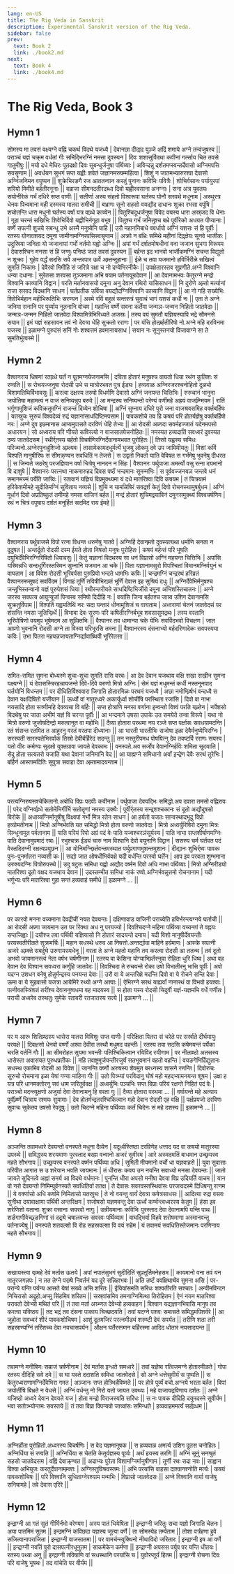 ```yaml
---
lang: en-US
title: The Rig Veda in Sanskrit
description: Experimental Sanskrit version of the Rig Veda.
sidebar: false
prev:
  text: Book 2
  link: ./book2.md
next:
  text: Book 4
  link: ./book4.md
---
```


# The Rig Veda, Book 3

## Hymn 1
सोमस्य मा तवसं वक्ष्यग्ने वह्निं चकर्थ विदथे यजध्यै |
देवानछा दीद्यद युञ्जे अद्रिं शमाये अग्ने तन्वंजुषस्व ||
पराञ्चं यज्ञं चक्र्म वर्धतां गीः समिद्भिरग्निं नमसा दुवस्यन |
दिवः शशासुर्विदथा कवीनां गर्त्साय चित तवसे गातुमीषुः ||
मयो दधे मेधिरः पूतदक्षो दिवः सुबन्धुर्जनुषा पर्थिव्याः |
अविन्दन्नु दर्शतमप्स्वन्तर्देवासो अग्निमपसि सवसॄणाम ||
अवर्धयन सुभगं सप्त यह्वीः शवेतं जज्ञानमरुषम्महित्वा |
शिशुं न जातमभ्यारुरश्वा देवासो अग्निंजनिमन वपुष्यन ||
शुक्रेभिरङगै रज आततन्वान करतुं पुनानः कविभिः पवित्रैः |
शोचिर्वसानः पर्यायुरपां शरियो मिमीते बर्हतीरनूनाः ||
वव्राजा सीमनदतीरदब्धा दिवो यह्वीरवसाना अनग्नाः |
सना अत्र युवतयः सयोनीरेकं गर्भं दधिरे सप्त वाणीः ||
सतीर्णा अस्य संहतो विश्वरूपा घर्तस्य योनौ सरवथे मधूनाम |
अस्थुरत्र धेनवः पिन्वमाना मही दस्मस्य मातरा समीची ||
बभ्राणः सूनो सहसो वयद्यौद दाधानः शुक्रा रभसा वपूंषि |
शचोतन्ति धारा मधुनो घर्तस्य वर्षा यत्र वाव्र्धे काव्येन ||
पितुश्चिदूधर्जनुषा विवेद वयस्य धारा अस्र्जद वि धेनाः |
गुहा चरन्तं सखिभिः शिवेभिर्दिवो यह्वीभिर्नगुहा बभूव ||
पितुश्च गर्भं जनितुश्च बभ्रे पूर्वीरेको अधयत पीप्यानाः |
वर्ष्णे सपत्नी शुचये सबन्धू उभे अस्मै मनुष्येनि पाहि ||
उरौ महाननिबाधे ववर्धापो अग्निं यशसः सं हि पूर्वीः |
रतस्य योनावशयद दमूना जामीनामग्निरपसिस्वसॄणाम ||
अक्रो न बभ्रिः समिथे महीनां दिद्र्क्षेयः सूनवे भार्जीकः |
उदुस्रिया जनिता यो जजानापां गर्भो नर्तमो यह्वो अग्निः ||
अपां गर्भं दर्शतमोषधीनां वना जजान सुभगा विरूपम |
देवासश्चिन मनसा सं हि जग्मुः पनिष्ठं जातं तवसं दुवस्यन ||
बर्हन्त इद भानवो भार्जीकमग्निं सचन्त विद्युतो न शुक्राः |
गुहेव वर्द्धं सदसि सवे अन्तरपार ऊर्वे अम्र्तन्दुहानाः ||
ईळे च तवा यजमानो हविर्भिरीळे सखित्वं सुमतिं निकामः |
देवैरवो मिमीहि सं जरित्रे रक्षा च नो दम्येभिरनीकैः ||
उपक्षेतारस्तव सुप्रणीते.अग्ने विश्वानि धन्या दधानाः |
सुरेतसा शरवसा तुञ्जमाना अभि षयाम पर्तनायून्रदेवान ||
आ देवानामभवः केतुरग्ने मन्द्रो विश्वानि काव्यानि विद्वान |
परति मर्तानवासयो दमूना अनु देवान रथिरो यासिसाधन ||
नि दुरोणे अम्र्तो मर्त्यानां राजा ससाद विदथानि साधन |
घर्तप्रतीक उर्विया वयद्यौदग्निर्विश्वानि काव्यानि विद्वान ||
आ नो गहि सख्येभिः शिवेभिर्महान महीभिरूतिभिः सरण्यन |
अस्मे रयिं बहुलं सन्तरुत्रं सुवाचं भागं यशसं कर्धी नः ||
एता ते अग्ने जनिमा सनानि पर पूर्व्याय नूतनानि वोचम |
महान्ति वर्ष्णे सवना कर्तेमा जन्मञ-जन्मन निहितो जातवेदाः ||
जन्मञ-जन्मन निहितो जातवेदा विश्वामित्रेभिरिध्यते अजस्रः |
तस्य वयं सुमतौ यज्ञियस्यापि भद्रे सौमनसे सयाम ||
इमं यज्ञं सहसावन तवं नो देवत्रा धेहि सुक्रतो रराणः |
पर यंसि होतर्ब्र्हतीरिषो नो.अग्ने महि दरविनमा यजस्व ||
इळामग्ने पुरुदंसं सनिं गोः शश्वत्तमं हवमानायसाध |
सयान नः सूनुस्तनयो विजावाग्ने सा ते सुमतिर्भुत्वस्मे ||

## Hymn 2
वैश्वानराय धिषणां रताव्र्धे घर्तं न पूतमग्नयेजनामसि |
दविता होतारं मनुषश्च वाघतो धिया रथंन कुलिशः सं रण्वति ||
स रोचयज्जनुषा रोदसी उभे स मात्रोरभवत पुत्र ईड्यः |
हव्यवाळ अग्निरजरश्चनोहितो दूळभो विशामतिथिर्विभावसुः ||
करत्वा दक्षस्य तरुषो विधर्मणि देवासो अग्निं जनयन्त चित्तिभिः |
रुरुचानं भानुना जयोतिषा महामत्यं न वाजं सनिष्यन्नुप बरुवे ||
आ मन्द्रस्य सनिष्यन्तो वरेण्यं वर्णीमहे अह्रयं वाजम्र्ग्मियम |
रातिं भर्गूणामुशिजं कविक्रतुमग्निं राजन्तं दिव्येन शोचिषा ||
अग्निं सुम्नाय दधिरे पुरो जना वाजश्रवसमिह वर्क्तबर्हिषः |
यतस्रुचः सुरुचं विश्वदेव्यं रुद्रं यज्ञानांसाधदिष्टिमपसाम ||
पावकशोचे तव हि कषयं परि होतर्यज्ञेषु वर्क्तबर्हिषो नरः |
अग्ने दुव इछमानास आप्यमुपासते दरविणं धेहि तेभ्यः ||
आ रोदसी अप्र्णदा सवर्महज्जातं यदेनमपसो अधारयन |
सो अध्वराय परि णीयते कविरत्यो न वाजसातयेचनोहितः ||
नमस्यत हव्यदातिं सवध्वरं दुवस्यत दम्यं जातवेदसम |
रथीर्र्तस्य बर्हतो विचर्षणिरग्निर्देवानामभवत पुरोहितः ||
तिस्रो यह्वस्य समिधः परिज्मनो.अग्नेरपुनन्नुशिजो अम्र्त्यवः |
तासामेकामदधुर्मर्त्ये भुजमु लोकमु दवे उप जामिमीयतुः ||
विशां कविं विश्पतिं मानुषीरिषः सं सीमक्र्ण्वन सवधितिं न तेजसे |
स उद्वतो निवतो याति वेविषत स गर्भमेषु भुवनेषु दीधरत ||
स जिन्वते जठरेषु परजज्ञिवान वर्षा चित्रेषु नानदन न सिंहः |
वैश्वानरः पर्थुपाजा अमर्त्यो वसु रत्ना दयमानो वि दाशुषे ||
वैश्वानरः परत्नथा नाकमारुहद दिवस पर्ष्ठं भन्दमानः सुमन्मभिः |
स पूर्ववज्जनयञ जन्तवे धनं समानमज्मं पर्येति जाग्र्विः ||
रतावानं यज्ञियं विप्रमुक्थ्यमा यं दधे मातरिश्वा दिवि कषयम |
तं चित्रयामं हरिकेशमीमहे सुदीतिमग्निं सुविताय नव्यसे ||
शुचिं न यामन्निषिरं सवर्द्र्शं केतुं दिवो रोचनस्थामुषर्बुधम |
अग्निं मूर्धानं दिवो अप्रतिष्कुतं तमीमहे नमसा वाजिनं बर्हत ||
मन्द्रं होतारं शुचिमद्वयाविनं दमूनसमुक्थ्यं विश्वचर्षणिम |
रथं न चित्रं वपुषाय दर्शतं मनुर्हितं सदमिद राय ईमहे ||

## Hymn 3
वैश्वानराय पर्थुपाजसे विपो रत्ना विधन्त धरुणेषु गातवे |
अग्निर्हि देवानम्र्तो दुवस्यत्यथा धर्माणि सनता न दूदुषत ||
अन्तर्दूतो रोदसी दस्म ईयते होता निषत्तो मनुषः पुरोहितः |
कषयं बर्हन्तं परि भूषति दयुभिर्देवेभिरग्निरिषितो धियावसुः ||
केतुं यज्ञानां विदथस्य सा धनं विप्रासो अग्निं महयन्त चित्तिभिः |
अपांसि यस्मिन्नधि सन्दधुर्गिरस्तस्मिन सुम्नानि यजमान आ चके ||
पिता यज्ञानामसुरो विपश्चितां विमानमग्निर्वयुनं च वाघताम |
आ विवेश रोदसी भूरिवर्पसा पुरुप्रियो भन्दते धामभिः कविः ||
चन्द्रमग्निं चन्द्ररथं हरिव्रतं वैश्वानरमप्सुषदं सवर्विदम |
विगाहं तूर्णिं तविषीभिराव्र्तं भूर्णिं देवास इह सुश्रियं दधुः ||
अग्निर्देवेभिर्मनुषश्च जन्तुभिस्तन्वानो यज्ञं पुरुपेशसं धिया |
रथीरन्तरीयते साधदिष्टिभिर्जीरो दमूना अभिशस्तिचातनः ||
अग्ने जरस्व सवपत्य आयुन्यूर्जा पिन्वस्व समिषो दिदीहि नः |
वयांसि जिन्व बर्हतश्च जाग्र्व उशिग देवानामसि सुक्रतुर्विपाम ||
विश्पतिं यह्वमतिथिं नरः सदा यन्तारं धीनामुशिजं च वाघताम |
अध्वराणां चेतनं जातवेदसं पर शंसन्ति नमसा जूतिभिर्व्र्धे ||
विभावा देवः सुरणः परि कषितीरग्निर्बभूव शवसासुमद्रथः |
तस्य वरतानि भूरिपोषिणो वयमुप भूषेमदम आ सुव्र्क्तिभिः ||
वैश्वानर तव धामान्या चके येभिः सवर्विदभवो विचक्षण |
जात आप्र्णो भुवनानि रोदसी अग्ने ता विस्वा परिभूरसि तमना ||
वैश्वानरस्य दंसनाभ्यो बर्हदरिणादेकः सवपस्यया कविः |
उभा पितरा महयन्नजायताग्निर्द्यावाप्र्थिवी भूरिरेतसा ||

## Hymn 4
समित-समित सुमना बोध्यस्मे शुचा-शुचा सुमतिं रासि वस्वः |
आ देव देवान यजथाय वक्षि सखा सखीन सुमना यक्ष्यग्ने ||
यं देवासस्त्रिरहन्नायजन्ते दिवे-दिवे वरुणो मित्रो अग्निः |
सेमं यज्ञं मधुमन्तं कर्धी नस्तनूनपाद घर्तयोनिं विधन्तम ||
पर दीधितिर्विश्ववारा जिगाति होतारमिळः परथमं यजध्यै |
अछा नमोभिर्व्र्षभं वन्दध्यै स देवान यक्षदिषितो यजीयान ||
ऊर्ध्वो वां गातुरध्वरे अकार्यूर्ध्वा शोचींषि परस्थिता रजांसि |
दिवो वा नाभा नयसादि होता सत्र्णीमहि देवव्यचा वि बर्हिः ||
सप्त होत्राणि मनसा वर्णाना इन्वन्तो विश्वं परति यन्न्र्तेन |
नर्पेशसो विदथेषु पर जाता अभीमं यज्ञं वि चरन्त पूर्वीः ||
आ भन्दमाने उषसा उपाके उत समयेते तन्वा विरूपे |
यथा नो मित्रो वरुणो जुजोषदिन्द्रो मरुत्वानुत वा महोभिः ||
दैव्या होतारा परथमा नय रञ्जे सप्त पर्क्षासः सवधयामदन्ति |
रतं शंसन्त रतमित त आहुरनु वरतं वरतपा दीध्यानाः ||
आ भारती भारतीभिः सजोषा इळा देवैर्मनुष्येभिरग्निः |
सरस्वती सारस्वतेभिरर्वाक तिस्रो देवीर्बर्हिरेदं सदन्तु ||
तन नस्तुरीपमध पोषयित्नु देव तवष्टर्वि रराणः सयस्व |
यतो वीरः कर्मण्यः सुदक्षो युक्तग्रावा जायते देवकामः ||
वनस्पते.अव सर्जोप देवानग्निर्हविः शमिता सूदयाति |
सेदु होता सत्यतरो यजाति यथा देवानां जनिमानि वेद ||
आ याह्यग्ने समिधानो अर्वां इन्द्रेण देवैः सरथं तुरेभिः |
बर्हिर्न आस्तामदितिः सुपुत्रा सवाहा देवा अम्र्तामादयन्ताम ||

## Hymn 5
परत्यग्निरुषसश्चेकितानो.अबोधि विप्रः पदवीः कवीनाम |
पर्थुपाजा देवयद्भिः समिद्धो.अप दवारा तमसो वह्निरावः ||
परेद वग्निर्वाव्र्धे सतोमेभिर्गीर्भि सतोतॄणां नमस्य उक्थैः |
पूर्वीर्र्तस्य सन्द्र्शश्चकानः सं दूतो अद्यौदुषसो विरोके ||
अधाय्यग्निर्मानुषीषु विक्ष्वपां गर्भो मित्र रतेन साधन |
आ हर्यतो यजतः सान्वस्थादभूदु विप्रो हव्योमतीनाम ||
मित्रो अग्निर्भवति यत समिद्धो मित्रो होता वरुणो जातवेदाः |
मित्रो अध्वर्युरिषिरो दमूना मित्रः सिन्धूनामुत पर्वतानाम ||
पाति परियं रिपो अग्रं पदं वेः पाति यज्वश्चरञंसूर्यस्य |
पाति नाभा सप्तशीर्षाणमग्निः पाति देवानामुपमादं रष्वः ||
रभुश्चक्र ईड्यं चारु नाम विश्वानि देवो वयुनानि विद्वान |
ससस्य चर्म घर्तवत पदं वेस्तदिदग्नी रक्षत्यप्रयुछन ||
आ योनिमग्निर्घ्र्तवन्तमस्थात पर्थुप्रगाणमुशन्तमुशानः |
दीद्यानः शुचिर्र्ष्वः पावकः पुनः-पुनर्मातरा नव्यसी कः ||
सद्यो जात ओषधीभिर्ववक्षे यदी वर्धन्ति परस्वो घर्तेन |
आप इव परवता शुम्भमाना उरुश्यदग्निः पित्रोरुपस्थे ||
उदु षटुतः समिधा यह्वो अद्यौद वर्ष्मन दिवो अधि नाभा पर्थिव्याः |
मित्रो अग्निरीड्यो मातरिश्वा दूतो वक्षद यजथाय देवान ||
उदस्तम्भीत समिधा नाकं रष्वो.अग्निर्भवन्नुत्तमो रोचनानाम |
यदी भर्गुभ्यः परि मातरिश्वा गुहा सन्तं हव्यवाहं समीधे ||
इळामग्ने ... ||

## Hymn 6
पर कारवो मनना वच्यमाना देवद्रीचीं नयत देवयन्तः |
दक्षिणावाड वाजिनी पराच्येति हविर्भरन्त्यग्नये घर्ताची ||
आ रोदसी अप्र्णा जायमान उत पर रिक्था अध नु परयज्यो |
दिवश्चिदग्ने महिना पर्थिव्या वच्यन्तां ते वह्नयः सप्तजिह्वाः ||
दयौश्च तवा पर्थिवी यज्ञियासो नि होतारं सादयन्ते दमाय |
यदी विशो मानुषीर्देवयन्तीः परयस्वतीरीळते शुक्रमर्चिः ||
महान सधस्थे धरुव आ निषत्तो.अन्तर्द्यावा माहिने हर्यमाणः |
आस्क्रे सपत्नी अजरे अम्र्क्ते सबर्दुघे उरुगायस्यधेनू ||
वरता ते अग्ने महतो महानि तव करत्वा रोदसी आ ततन्थ |
तवं दूतो अभवो जायमानस्त्वं नेता वर्षभ चर्षणीनाम ||
रतस्य वा केशिना योग्याभिर्घ्र्तस्नुवा रोहिता धुरि धिष्व |
अथा वह देवान देव विश्वान सवध्वरा कर्णुहि जातवेदः ||
दिवश्चिदा ते रुचयन्ते रोका उषो विभातीरनु भासि पूर्वीः |
अपो यदग्न उशधग वनेषु होतुर्मन्द्रस्य पनयन्त देवाः ||
उरौ वा ये अन्तरिक्षे मदन्ति दिवो वा ये रोचने सन्ति देवाः |
ऊमा वा ये सुहवासो यजत्रा आयेमिरे रथ्यो अग्ने अश्वाः ||
ऐभिरग्ने सरथं याह्यर्वां नानारथं वा विभवो हयश्वाः |
पत्नीवतस्त्रिंशतं तरींश्च देवाननुष्वधमा वह मादयस्व ||
स होता यस्य रोदसी चिदुर्वी यज्ञं-यज्ञमभि वर्धे गर्णीतः |
पराची अध्वरेव तस्थतुः सुमेके रतावरी रतजातस्य सत्ये ||
इळामग्ने ... ||

## Hymn 7
पर य आरुः शितिप्र्ष्ठस्य धासेरा मातरा विविशुः सप्त वाणीः |
परिक्षिता पितरा सं चरेते पर सर्स्राते दीर्घमायुः परयक्षे ||
दिवक्षसो धेनवो वर्ष्णो अश्वा देवीरा तस्थौ मधुमद वहन्तीः |
रतस्य तवा सदसि कषेमयन्तं पर्येका चरति वर्तनिं गौः ||
आ सीमरोहत सुयमा भवन्तीः पतिश्चिकित्वान रयिविद रयीणाम |
पर नीलप्र्ष्ठो अतसस्य धासेस्ता अवासयत पुरुधप्रतीकः ||
महि तवाष्ट्रमूर्जयन्तीरजुर्यं सतभूयमानं वहतो वहन्ति |
वयङगेभिर्दिद्युतानः सधस्थ एकामिव रोदसी आ विवेश ||
जानन्ति वर्ष्णो अरुषस्य शेवमुत बरध्नस्य शासने रणन्ति |
दिवोरुचः सुरुचो रोचमाना इळा येषां गण्या माहिना गीः ||
उतो पित्र्भ्यां परविदानु घोषं महो महद्भ्यामनयन्त शूषम |
उक्षा ह यत्र परि धानमक्तोरनु सवं धाम जरितुर्ववक्ष ||
अध्वर्युभिः पञ्चभिः सप्त विप्राः परियं रक्षन्ते निहितं पदं वेः |
पराञ्चो मदन्त्युक्षणो अजुर्या देवा देवानामनु हि वरता गुः ||
दैव्या होतारा परथमा ... ||
वर्षायन्ते महे अत्याय पूर्वीर्व्र्ष्णे चित्राय रश्मयः सुयामाः |
देव होतर्मन्द्रतरश्चिकित्वान महो देवान रोदसी एह वक्षि ||
पर्क्षप्रयजो दरविणः सुवाचः सुकेतव उषसो रेवदूषुः |
उतो चिदग्ने महिना पर्थिव्याः कर्तं चिदेनः सं महे दशस्य ||
इळामग्ने ... ||

## Hymn 8
अञ्जन्ति तवामध्वरे देवयन्तो वनस्पते मधुना दैव्येन |
यदूर्ध्वस्तिष्ठा दरविणेह धत्ताद यद वा कषयो मातुरस्या उपस्थे ||
समिद्धस्य शरयमाणः पुरस्ताद बरह्म वन्वानो अजरं सुवीरम |
आरे अस्मदमतिं बाधमान उच्छ्रयस्व महते सौभगाय ||
उच्छ्रयस्व वनस्पते वर्ष्मन पर्थिव्या अधि |
सुमिती मीयमानो वर्चो धा यज्ञवाहसे ||
युवा सुवासाः परिवीत आगात स उ शरेयान भवति जायमानः |
तं धीरासः कवय उन नयन्ति सवाध्यो मनसा देवयन्तः ||
जातो जायते सुदिनत्वे अह्नां समर्य आ विदथे वर्धमानः |
पुनन्ति धीरा अपसो मनीषा देवया विप्र उदियर्ति वाचम ||
यान वो नरो देवयन्तो निमिम्युर्वनस्पते सवधितिर्वा ततक्ष |
ते देवासः सवरवस्तस्थिवांसः परजावदस्मे दिधिषन्तु रत्नम ||
ये वर्क्णासो अधि कषमि निमितासो यतस्रुचः |
ते नो वयन्तु वार्यं देवत्रा कषेत्रसाधसः ||
आदित्या रुद्रा वसवः सुनीथा दयावाक्षामा पर्थिवी अन्तरिक्षम |
सजोषसो यज्ञमवन्तु देवा ऊर्ध्वं कर्ण्वन्त्वध्वरस्य केतुम ||
हंसा इव शरेणिशो यतानाः शुक्रा वसानाः सवरवो नागुः |
उन्नीयमानाः कविभिः पुरस्ताद देवा देवानामपि यन्ति पाथः ||
शर्ङगाणीवेच्छ्र्ङगिणां सं दद्र्श्रे चषालवन्तः सवरवः पर्थिव्याम |
वाघद्भिर्वा विहवे शरोषमाणा अस्मानवन्तु पर्तनाज्येषु ||
वनस्पते शतवल्शो वि रोह सहस्रवल्शा वि वयं रुहेम |
यं तवामयं सवधितिस्तेजमानः परणिनाय महते सौभगाय ||

## Hymn 9
सखायस्त्वा वव्र्महे देवं मर्तास ऊतये |
अपां नपातंसुभगं सुदीदितिं सुप्रतूर्तिमनेहसम ||
कायमानो वना तवं यन मातॄरजगन्नपः |
न तत तेग्ने परम्र्षे निवर्तनं यद दूरे सन्निहाभवः ||
अति तर्ष्टं ववक्षिथाथैव सुमना असि |
पर-परान्ये यन्ति पर्यन्य आसते येषां सख्ये असि शरितः ||
ईयिवांसमति सरिधः शश्वतीरति सश्चतः |
अन्वीमविन्दन निचिरासो अद्रुहो.अप्सु सिंहमिव शरितम ||
सस्र्वांसमिव तमनाग्निमित्था तिरोहितम |
ऐनं नयन मातरिश्वा परावतो देवेभ्यो मथितं परि ||
तं तवा मर्ता अग्र्भ्णत देवेभ्यो हव्यवाहन |
विश्वान यद्यज्ञानभिपासि मानुष तव करत्वा यविष्ठ्य ||
तद भद्रं तव दंसना पाकाय चिच्छदयति |
तवां यदग्ने पशवः समासते समिद्धमपिशर्वरे ||
आ जुहोता सवध्वरं शीरं पावकशोचिषम |
आशुं दूतमजिरं परत्नमीड्यं शरुष्टी देवं सपर्यत ||
तरीणि शता तरी सहस्राण्यग्निं तरिंशच्च देवा नवचासपर्यन |
औक्षन घर्तैरस्त्र्णन बर्हिरस्मा आदिद धोतारं नयसादयन्त ||

## Hymn 10
तवामग्ने मनीषिणः सम्राजं चर्षणीनाम |
देवं मर्तास इन्धते समध्वरे ||
तवां यज्ञेष्व रत्विजमग्ने होतारमीळते |
गोपा रतस्य दीदिहि सवे दमे ||
स घा यस्ते ददाशति समिधा जातवेदसे |
सो अग्ने धत्तेसुवीर्यं स पुष्यति ||
स केतुरध्वराणामग्निर्देवेभिरा गमत |
अञ्जानः सप्त होत्र्भिर्हविष्मते ||
पर होत्रे पूर्व्यं वचो.अग्नये भरता बर्हत |
विपां जयोतींषि बिभ्रते न वेधसे ||
अग्निं वर्धन्तु नो गिरो यतो जायत उक्थ्यः |
महे वाजायद्रविणाय दर्शतः ||
अग्ने यजिष्ठो अध्वरे देवान देवयते यज |
होता मन्द्रो विराजस्यति सरिधः ||
स नः पावक दीदिहि दयुमदस्मे सुवीर्यम |
भवा सतोत्र्भ्योन्तमः सवस्तये ||
तं तवा विप्रा विपन्यवो जाग्र्वांसः समिन्धते |
हव्यवाहममर्त्यं सहोव्र्धम ||

## Hymn 11
अग्निर्होता पुरोहितो.अध्वरस्य विचर्षणिः |
स वेद यज्ञमानुषक ||
स हव्यवाळ अमर्त्य उशिग दूतस चनोहितः |
अग्निर्धिया सं रण्वति ||
अग्निर्धिया स चेतति केतुर्यज्ञस्य पूर्व्यः |
अर्थं हयस्य तरणि ||
अग्निं सूनुं सनश्रुतं सहसो जातवेदसम |
वह्निं देवाक्र्ण्वत ||
अदाभ्यः पुरेता विशामग्निर्मानुषीणाम |
तूर्णी रथः सदा नवः ||
साह्वान विश्वा अभियुजः करतुर्देवानामम्र्क्तः |
अग्निस्तुविश्रवस्तमः ||
अभि परयांसि वाहसा दाश्वानश्नोति मर्त्यः |
कषयं पावकशोचिषः ||
परि विश्वानि सुधिताग्नेरश्याम मन्मभिः |
विप्रासो जातवेदसः ||
अग्ने विश्वानि वार्या वाजेषु सनिषामहे |
तवे देवास एरिरे ||

## Hymn 12
इन्द्राग्नी आ गतं सुतं गीर्भिर्नभो वरेण्यम |
अस्य पातं धियेषिता ||
इन्द्राग्नी जरितुः सचा यज्ञो जिगाति चेतनः |
अया पातमिमं सुतम ||
इन्द्रमग्निं कविछदा यज्ञस्य जूत्या वर्णे |
ता सोमस्येह तर्म्पताम ||
तोशा वर्त्रहणा हुवे सजित्वानापराजिता |
इन्द्राग्नी वाजसातमा ||
पर वामर्चन्त्युक्थिनो नीथाविदो जरितारः |
इन्द्राग्नी इष आ वर्णे ||
इन्द्राग्नी नवतिं पुरो दासपत्नीरधूनुतम |
साकमेकेन कर्मणा ||
इन्द्राग्नी अपसस पर्युप पर यन्ति धीतयः |
रतस्य पथ्या अनु ||
इन्द्राग्नी तविषाणि वां सधस्थानि परयांसि च |
युवोरप्तूर्यं हितम ||
इन्द्राग्नी रोचना दिवः परि वाजेषु भूषथः |
तद वांचेति पर वीर्यम ||